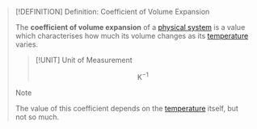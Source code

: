 >[!DEFINITION] Definition: Coefficient of Volume Expansion
>
>The **coefficient of volume expansion** of a [physical system](../Physical%20Systems/Physical%20System.md) is a value which characterises how much its volume changes as its [temperature](Temperature.md) varies.
>
>>[!UNIT] Unit of Measurement
>>
>>$$
>>\mathrm{K}^{-1}
>>$$
>>
>
>>[!NOTE]
>>
>>The value of this coefficient depends on the [temperature](Temperature.md) itself, but not so much.
>>
>